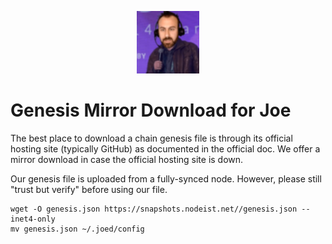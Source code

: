 <p align="center">
  <img height="100" height="auto" src="https://raw.githubusercontent.com/Nodeist/Kurulumlar/main/logos/joe.png">
</p>


# Genesis Mirror Download for Joe

The best place to download a chain genesis file is through its official hosting site (typically GitHub) as documented in the official doc. We offer a mirror download in case the official hosting site is down.

Our genesis file is uploaded from a fully-synced node. However, please still "trust but verify" before using our file.
```
wget -O genesis.json https://snapshots.nodeist.net//genesis.json --inet4-only
mv genesis.json ~/.joed/config
```
